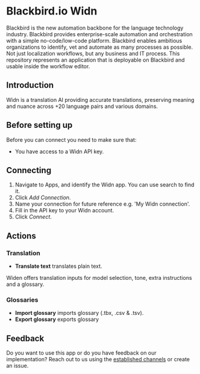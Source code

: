 # Blackbird.io Widn

Blackbird is the new automation backbone for the language technology industry. Blackbird provides enterprise-scale automation and orchestration with a simple no-code/low-code platform. Blackbird enables ambitious organizations to identify, vet and automate as many processes as possible. Not just localization workflows, but any business and IT process. This repository represents an application that is deployable on Blackbird and usable inside the workflow editor.

## Introduction

<!-- begin docs -->

Widn is a translation AI providing accurate translations, preserving meaning and nuance across +20 language pairs and various domains.

## Before setting up

Before you can connect you need to make sure that:

- You have access to a Widn API key.

## Connecting

1. Navigate to Apps, and identify the Widn app. You can use search to find it.
2. Click _Add Connection_.
3. Name your connection for future reference e.g. 'My Widn connection'.
4. Fill in the API key to your Widn account.
5. Click _Connect_.

## Actions

### Translation 

- **Translate text** translates plain text.

Widen offers translation inputs for model selection, tone, extra instructions and a glossary.

### Glossaries 

- **Import glossary** imports glossary (.tbx, .csv & .tsv).
- **Export glossary** exports glossary

## Feedback

Do you want to use this app or do you have feedback on our implementation? Reach out to us using the [established channels](https://www.blackbird.io/) or create an issue.

<!-- end docs -->
